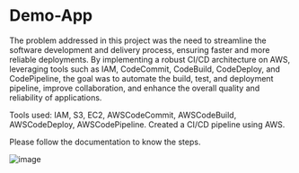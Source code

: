 # Demo-App

The problem addressed in this project was the need to streamline the software development and delivery process, ensuring faster and more reliable deployments. By implementing a robust CI/CD architecture on AWS, leveraging tools such as IAM, CodeCommit, CodeBuild, CodeDeploy, and CodePipeline, the goal was to automate the build, test, and deployment pipeline, improve collaboration, and enhance the overall quality and reliability of applications.

Tools used: IAM, S3, EC2, AWSCodeCommit, AWSCodeBuild, AWSCodeDeploy, AWSCodePipeline.
Created a CI/CD pipeline using AWS.

Please follow the documentation to know the steps.

![image](https://github.com/deeksha-2210/Demo-App/assets/101381027/f902c812-3781-4ef7-ba34-6b2a30bc9b43)



	
 


  

